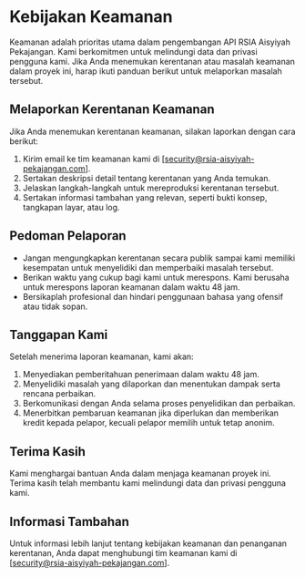 # Kebijakan Keamanan

Keamanan adalah prioritas utama dalam pengembangan API RSIA Aisyiyah Pekajangan. Kami berkomitmen untuk melindungi data dan privasi pengguna kami. Jika Anda menemukan kerentanan atau masalah keamanan dalam proyek ini, harap ikuti panduan berikut untuk melaporkan masalah tersebut.

## Melaporkan Kerentanan Keamanan

Jika Anda menemukan kerentanan keamanan, silakan laporkan dengan cara berikut:

1. Kirim email ke tim keamanan kami di [security@rsia-aisyiyah-pekajangan.com].
2. Sertakan deskripsi detail tentang kerentanan yang Anda temukan.
3. Jelaskan langkah-langkah untuk mereproduksi kerentanan tersebut.
4. Sertakan informasi tambahan yang relevan, seperti bukti konsep, tangkapan layar, atau log.

## Pedoman Pelaporan

- Jangan mengungkapkan kerentanan secara publik sampai kami memiliki kesempatan untuk menyelidiki dan memperbaiki masalah tersebut.
- Berikan waktu yang cukup bagi kami untuk merespons. Kami berusaha untuk merespons laporan keamanan dalam waktu 48 jam.
- Bersikaplah profesional dan hindari penggunaan bahasa yang ofensif atau tidak sopan.

## Tanggapan Kami

Setelah menerima laporan keamanan, kami akan:

1. Menyediakan pemberitahuan penerimaan dalam waktu 48 jam.
2. Menyelidiki masalah yang dilaporkan dan menentukan dampak serta rencana perbaikan.
3. Berkomunikasi dengan Anda selama proses penyelidikan dan perbaikan.
4. Menerbitkan pembaruan keamanan jika diperlukan dan memberikan kredit kepada pelapor, kecuali pelapor memilih untuk tetap anonim.

## Terima Kasih

Kami menghargai bantuan Anda dalam menjaga keamanan proyek ini. Terima kasih telah membantu kami melindungi data dan privasi pengguna kami.

## Informasi Tambahan

Untuk informasi lebih lanjut tentang kebijakan keamanan dan penanganan kerentanan, Anda dapat menghubungi tim keamanan kami di [security@rsia-aisyiyah-pekajangan.com].
